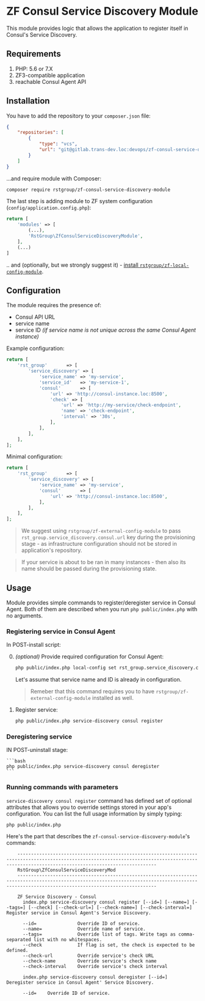 # ZF Consul Service Discovery Module

This module provides logic that allows the application to register itself in
Consul's Service Discovery.

## Requirements

1. PHP: 5.6 or 7.X
2. ZF3-compatible application
3. reachable Consul Agent API

## Installation

You have to add the repository to your `composer.json` file:

```json
{
    "repositories": [
        {
            "type": "vcs",
            "url": "git@gitlab.trans-dev.loc:devops/zf-consul-service-discovery-module.git"
        }
    ]
}
```

...and require module with Composer:

```bash
composer require rstgroup/zf-consul-service-discovery-module
```

The last step is adding module to ZF system configuration (`config/application.config.php`):
```php
return [
    'modules' => [
        (...),
        'RstGroup\ZfConsulServiceDiscoveryModule',
    ],
    (...)
]
```

.. and (optionally, but we strongly suggest it) - [install `rstgroup/zf-local-config-module`](https://gitlab.trans-dev.loc/devops/zf-local-config-module/blob/master/README.md#installation).

## Configuration

The module requires the presence of:
* Consul API URL
* service name
* service ID _(if service name is not unique across the same Consul Agent instance)_

Example configuration:

```php
return [
    'rst_group'       => [
        'service_discovery' => [
            'service_name' => 'my-service',
            'service_id'   => 'my-service-1',
            'consul'       => [
                'url' => 'http://consul-instance.loc:8500',
                'check' => [
                    'url' => 'http://my-service/check-endpoint',
                    'name' => 'check-endpoint',
                    'interval' => '30s',
                ],
            ],
        ],
    ],
];
```

Minimal configuration:
```php
return [
    'rst_group'       => [
        'service_discovery' => [
            'service_name' => 'my-service',
            'consul'       => [
                'url' => 'http://consul-instance.loc:8500',
            ],
        ],
    ],
];
```

> We suggest using `rstgroup/zf-external-config-module` to pass `rst_group.service_discovery.consul.url` key during
  the provisioning stage - as infrastructure configuration should not be stored in application's
  repository. <br />
  
> If your service is about to be ran in many instances - then also its name should be passed during the provisioning state. 

## Usage

Module provides simple commands to register/deregister service in Consul Agent. Both of them are described when you run
`php public/index.php` with no arguments.

### Registering service in Consul Agent
In POST-install script:

0. _(optional)_ Provide required configuration for Consul Agent:
    ```bash
    php public/index.php local-config set rst_group.service_discovery.consul.url http://consul-instance.loc:8500
    ```
    Let's assume that service name and ID is already in configuration.
    
    > Remeber that this command requires you to have `rstgroup/zf-external-config-module` installed as well.

1. Register service:
    ```bash
   php public/index.php service-discovery consul register
    ```

### Deregistering service
IN POST-uninstall stage:

    ```bash
    php public/index.php service-discovery consul deregister
    ```

### Running commands with parameters
`service-discovery consul register` command has defined set of optional attributes that allows you to override
settings stored in your app's configuration. You can list the full usage information by simply typing:

`php public/index.php`

Here's the part that describes the `zf-consul-service-discovery-module`'s commands:

```
    -----------------------------------------------------------------------------------------------------------------------------------------------------------------------------------------------
    RstGroup\ZfConsulServiceDiscoveryMod
    -----------------------------------------------------------------------------------------------------------------------------------------------------------------------------------------------
    
    ZF Service Discovery - Consul
      index.php service-discovery consul register [--id=] [--name=] [--tags=] [--check] [--check-url=] [--check-name=] [--check-interval=]    Register service in Consul Agent's Service Discovery.                                       
    
      --id=               Override ID of service.                                                                                                                                                                                                               
      --name=             Override name of service.                                                                                                                                                                                                             
      --tags=             Override list of tags. Write tags as comma-separated list with no whitespaces.                                                                                                                                                                                            
      --check             If flag is set, the check is expected to be defined.                                                                                                                                                                                  
      --check-url         Override service's check URL                                                                                                                                                                                                          
      --check-name        Override service's check name                                                                                                                                                                                                         
      --check-interval    Override service's check interval                                                                                                                                                                                                     
    
      index.php service-discovery consul deregister [--id=]    Deregister service in Consul Agent' Service Discovery.                                                                                                                     
    
      --id=    Override ID of service. 
```
